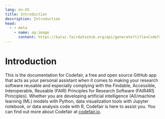 ```yaml
---
lang: en-US
title: Introduction
description: Introduction
head:
  - - meta
    - name: og:image
      content: https://kalai.fairdataihub.org/api/generate?title=Codefair%20Documentation&description=Introduction&app=codefair&org=fairdataihub
---
```


# Introduction

This is the documentation for Codefair, a free and open source GitHub app that acts as your personal assistant when it comes to making your research software reusable and especially complying with the Findable, Accessible, Interoperable, Reusable (FAIR) Principles for Research Software (FAIR4RS Principles). Whether you are developing artificial intelligence (AI)/machine learning (ML) models with Python, data visualization tools with Jupyter notebook, or data analysis code with R, Codefair is here to assist you. You can find out more about Codefair at [codefair.io](https://codefair.io).

